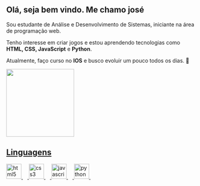 ## Olá, seja bem vindo. Me chamo josé

Sou estudante de Análise e Desenvolvimento de Sistemas, iniciante na área de programação web.

Tenho interesse em criar jogos e estou aprendendo tecnologias como **HTML, CSS, JavaScript** e **Python**.

Atualmente, faço curso no **IOS** e busco evoluir um pouco todos os dias. 🚀

<div>
  <a href="https://beacons.ai/zesantos-ctrl">
    <img height="180em" src="https://github-readme-stats.vercel.app/api?username=zesantos&show_icons=true&theme=dark&include_all_commits=truecount_private=true"/>
</div>
    
<h2> Linguagens</h2>

<div align="left">
  <img src="https://cdn.jsdelivr.net/gh/devicons/devicon/icons/html5/html5-original.svg" height="40" alt="html5 logo"  />
  <img width="12" />
  <img src="https://cdn.jsdelivr.net/gh/devicons/devicon/icons/css3/css3-original.svg" height="40" alt="css3 logo"  />
  <img width="12" />
  <img src="https://cdn.jsdelivr.net/gh/devicons/devicon/icons/javascript/javascript-original.svg" height="40" alt="javascript logo"  />
  <img width="12" />
<img src="https://cdn.jsdelivr.net/gh/devicons/devicon/icons/python/python-original.svg" height="40" alt="python logo"  />
  <img width="12" />
  
  </div>

 
